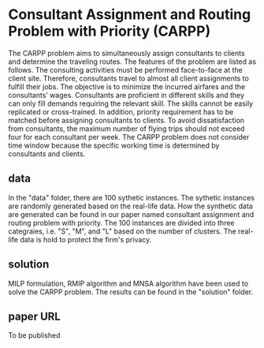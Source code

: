# Consultant Assignment and Routing Problem with Priority (CARPP) 

The CARPP problem aims to simultaneously assign consultants to clients and determine the traveling routes. The features of the problem are listed as follows. The consulting activities must be performed face-to-face at the client site. Therefore, consultants travel to almost all client assignments to fulfill their jobs. The objective is to minimize the incurred airfares and the consultants’ wages. Consultants are proficient in different skills and they can only fill demands requiring the relevant skill. The skills cannot be easily replicated or cross-trained. In addition, priority requirement has to be matched before assigning consultants to clients. To avoid dissatisfaction from consultants, the maximum number of flying trips should not exceed four for each consultant per week. The CARPP problem does not consider time window because the specific working time is determined by consultants and clients.

## data
In the "data" folder, there are 100 sythetic instances. The sythetic instances are randomly generated based on the real-life data. How the synthetic data are generated can be found in our paper named consultant assignment and routing problem with priority. The 100 instances are divided into three categraies, i.e. "S", "M", and "L" based on the number of clusters. The real-life data is hold to protect the firm's privacy. 

## solution
MILP formulation, RMIP algorithm and MNSA algorithm have been used to solve the CARPP problem. The results can be found in the "solution" folder.

## paper URL
To be published
